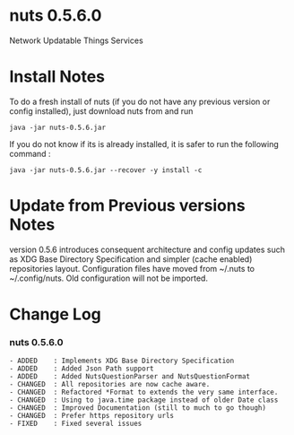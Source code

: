 # nuts 0.5.6.0
Network Updatable Things Services

# Install Notes
To do a fresh install of nuts (if you do not have any previous version or config installed), just download nuts from and run

```
java -jar nuts-0.5.6.jar
```

If you do not know if its is already installed, it is safer to run the following command :

```
java -jar nuts-0.5.6.jar --recover -y install -c
```

# Update from Previous versions Notes
version 0.5.6 introduces consequent architecture and config updates such as XDG Base Directory Specification and 
simpler (cache enabled) repositories layout.
Configuration files have moved from ~/.nuts to ~/.config/nuts.
Old configuration will not be imported.

# Change Log

### nuts 0.5.6.0
    - ADDED    : Implements XDG Base Directory Specification
    - ADDED    : Added Json Path support
    - ADDED    : Added NutsQuestionParser and NutsQuestionFormat 
    - CHANGED  : All repositories are now cache aware.
    - CHANGED  : Refactored *Format to extends the very same interface.
    - CHANGED  : Using to java.time package instead of older Date class
    - CHANGED  : Improved Documentation (still to much to go though)
    - CHANGED  : Prefer https repository urls
    - FIXED    : Fixed several issues
